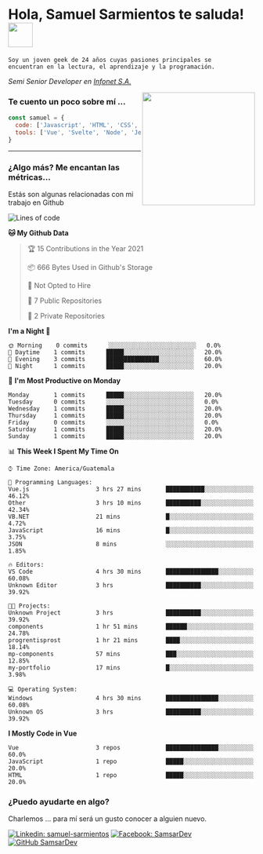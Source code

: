 <h1>Hola, Samuel Sarmientos te saluda! <img src="https://media.giphy.com/media/ZEOAnq3ockGojO0E7n/giphy.gif" width="50"></h1>
<code>Soy un joven geek de 24 años cuyas pasiones principales se
encuentran en la lectura, el aprendizaje y la programación.</code>
<br>
<p><em>Semi Senior Developer en <a href="https://www.progrentis.com/">Infonet S.A.</a>
</em></p>
<img align='right' src="https://media.giphy.com/media/du3J3cXyzhj75IOgvA/giphy.gif" width="230">

### Te cuento un poco sobre mí ...

```javascript
const samuel = {
  code: ['Javascript', 'HTML', 'CSS', 'SASS', 'Python', 'C#'],
  tools: ['Vue', 'Svelte', 'Node', 'Jest', 'Strapi']
}
```
---

### ¿Algo más? Me encantan las métricas...
Estás son algunas relacionadas con mi trabajo en Github

<!--START_SECTION:waka-->
![Lines of code](https://img.shields.io/badge/From%20Hello%20World%20I%27ve%20Written-15330%20lines%20of%20code-blue)

**🐱 My Github Data** 

> 🏆 15 Contributions in the Year 2021
 > 
> 📦 666 Bytes Used in Github's Storage 
 > 
> 🚫 Not Opted to Hire
 > 
> 📜 7 Public Repositories 
 > 
> 🔑 2 Private Repositories  
 > 
**I'm a Night 🦉** 

```text
🌞 Morning    0 commits      ░░░░░░░░░░░░░░░░░░░░░░░░░   0.0% 
🌆 Daytime    1 commits      █████░░░░░░░░░░░░░░░░░░░░   20.0% 
🌃 Evening    3 commits      ███████████████░░░░░░░░░░   60.0% 
🌙 Night      1 commits      █████░░░░░░░░░░░░░░░░░░░░   20.0%

```
📅 **I'm Most Productive on Monday** 

```text
Monday       1 commits      █████░░░░░░░░░░░░░░░░░░░░   20.0% 
Tuesday      0 commits      ░░░░░░░░░░░░░░░░░░░░░░░░░   0.0% 
Wednesday    1 commits      █████░░░░░░░░░░░░░░░░░░░░   20.0% 
Thursday     1 commits      █████░░░░░░░░░░░░░░░░░░░░   20.0% 
Friday       0 commits      ░░░░░░░░░░░░░░░░░░░░░░░░░   0.0% 
Saturday     1 commits      █████░░░░░░░░░░░░░░░░░░░░   20.0% 
Sunday       1 commits      █████░░░░░░░░░░░░░░░░░░░░   20.0%

```


📊 **This Week I Spent My Time On** 

```text
⌚︎ Time Zone: America/Guatemala

💬 Programming Languages: 
Vue.js                   3 hrs 27 mins       ███████████░░░░░░░░░░░░░░   46.12% 
Other                    3 hrs 10 mins       ██████████░░░░░░░░░░░░░░░   42.34% 
VB.NET                   21 mins             █░░░░░░░░░░░░░░░░░░░░░░░░   4.72% 
JavaScript               16 mins             █░░░░░░░░░░░░░░░░░░░░░░░░   3.75% 
JSON                     8 mins              ░░░░░░░░░░░░░░░░░░░░░░░░░   1.85%

🔥 Editors: 
VS Code                  4 hrs 30 mins       ███████████████░░░░░░░░░░   60.08% 
Unknown Editor           3 hrs               ██████████░░░░░░░░░░░░░░░   39.92%

🐱‍💻 Projects: 
Unknown Project          3 hrs               ██████████░░░░░░░░░░░░░░░   39.92% 
components               1 hr 51 mins        ██████░░░░░░░░░░░░░░░░░░░   24.78% 
progrentisprost          1 hr 21 mins        ████░░░░░░░░░░░░░░░░░░░░░   18.14% 
mp-components            57 mins             ███░░░░░░░░░░░░░░░░░░░░░░   12.85% 
my-portfolio             17 mins             █░░░░░░░░░░░░░░░░░░░░░░░░   3.98%

💻 Operating System: 
Windows                  4 hrs 30 mins       ███████████████░░░░░░░░░░   60.08% 
Unknown OS               3 hrs               ██████████░░░░░░░░░░░░░░░   39.92%

```

**I Mostly Code in Vue** 

```text
Vue                      3 repos             ███████████████░░░░░░░░░░   60.0% 
JavaScript               1 repo              █████░░░░░░░░░░░░░░░░░░░░   20.0% 
HTML                     1 repo              █████░░░░░░░░░░░░░░░░░░░░   20.0%

```



<!--END_SECTION:waka-->

### ¿Puedo ayudarte en algo?
Charlemos ... para mí será un gusto conocer a alguien nuevo.

[![Linkedin: samuel-sarmientos](https://img.shields.io/badge/-Samuel%20Sarmientos-blue?style=flat-square&logo=Linkedin&logoColor=white)](https://www.linkedin.com/in/samuel-sarmientos)
[![Facebook: SamsarDev](https://img.shields.io/badge/-SamsarDev-white?style=flat-square&logo=Facebook)](https://www.facebook.com/Samsar.Dev)
[![GitHub SamsarDev](https://img.shields.io/github/followers/SamsarDev?label=follow&style=social)](https://github.com/SamsarDev)
